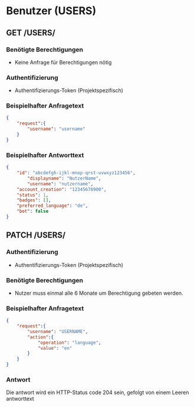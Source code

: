 
# Benutzer (USERS)

## GET /USERS/

### Benötigte Berechtigungen

- Keine Anfrage für Berechtigungen nötig

### Authentifizierung

- Authentifizierungs-Token (Projektspezifisch)

### Beispielhafter Anfragetext

```json
{
	"request":{
		"username": "username"
	}
}
```

### Beispielhafter Antworttext

```json
{
	"id": "abcdefgh-ijkl-mnop-qrst-uvwxyz123456",
		"displayname": "NutzerName",
		"username": "nutzername",
	"account_creation": "12345678900",
	"status": 1,
	"badges": [],
	"preferred_language": "de",
	"bot": false
}
```

## PATCH /USERS/

### Authentifizierung

- Authentifizierungs-Token (Projektspezifisch)

### Benötigte Berechtigungen

- Nutzer muss einmal alle 6 Monate um Berechtigung gebeten werden.

### Beispielhafter Anfragetext

```json
{
	"request":{
		"username": "USERNAME",
		"action":{
			"operation": "language",
			"value": "en"
		}
	}
}
```

### Antwort

Die antwort wird ein HTTP-Status code 204 sein, gefolgt von einem Leeren antworttext
